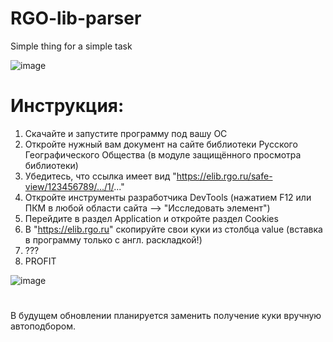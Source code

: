 # RGO-lib-parser
Simple thing for a simple task

![image](https://github.com/user-attachments/assets/d44729c9-0de9-47b6-94d7-0065450767c8)

# Инструкция: 
1. Скачайте и запустите программу под вашу ОС
2. Откройте нужный вам документ на сайте библиотеки Русского Географического Общества (в модуле защищённого просмотра библиотеки)
3. Убедитесь, что ссылка имеет вид "https://elib.rgo.ru/safe-view/123456789/.../1/..."
4. Откройте инструменты разработчика DevTools (нажатием F12 или ПКМ в любой области сайта --> "Исследовать элемент")
5. Перейдите в раздел Application и откройте раздел Cookies
6. В "https://elib.rgo.ru" скопируйте свои куки из столбца value (вставка в программу только с англ. раскладкой!)
7. ???
8. PROFIT

![image](https://github.com/user-attachments/assets/268440a8-e920-4bcc-b68f-5e821d6e276c)

#
В будущем обновлении планируется заменить получение куки вручную автоподбором.

